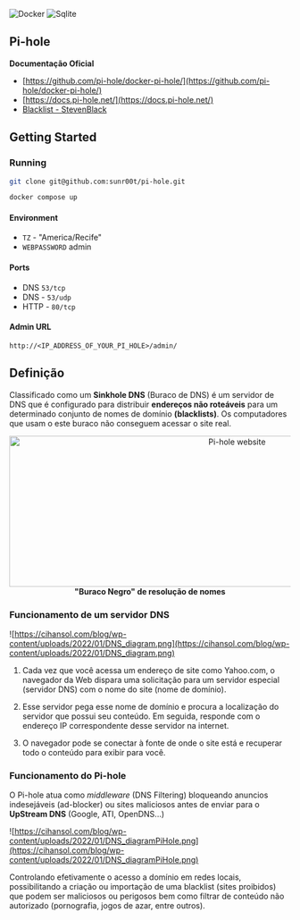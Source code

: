 ![Docker](https://img.shields.io/badge/Docker-0078D7.svg?style=for-the-badge&logo=docker&logoColor=white)
![Sqlite](https://img.shields.io/badge/sqlite-%23316192.svg?style=for-the-badge&logo=sqlite&logoColor=white)

## Pi-hole
**Documentação Oficial**
* [https://github.com/pi-hole/docker-pi-hole/](https://github.com/pi-hole/docker-pi-hole/)
* [https://docs.pi-hole.net/](https://docs.pi-hole.net/)
* [Blacklist - StevenBlack](https://github.com/StevenBlack/hosts)

## Getting Started

### Running
```bash
git clone git@github.com:sunr00t/pi-hole.git
```

```bash
docker compose up
```

#### Environment
* `TZ` - "America/Recife"
* `WEBPASSWORD` admin

#### Ports
* DNS `53/tcp`
* DNS - `53/udp`
* HTTP - `80/tcp`

#### Admin URL
`http://<IP_ADDRESS_OF_YOUR_PI_HOLE>/admin/`

## Definição

Classificado como um **Sinkhole DNS** (Buraco de DNS) é um servidor de DNS que é configurado para distribuir **endereços não roteáveis** para um determinado conjunto de nomes de domínio **(blacklists)**. Os computadores que usam o este buraco não conseguem acessar o site real.
<!-- markdownlint-disable MD033 -->
<p align="center">
  <picture>
    <source media="(prefers-color-scheme: dark)" srcset="https://gioxx.org/wp-content/uploads/2019/03/pi-hole-installazione-e-prima-configurazione-900x300.png">
    <source media="(prefers-color-scheme: light)" srcset="https://gioxx.org/wp-content/uploads/2019/03/pi-hole-installazione-e-prima-configurazione-900x300.png">
    <img src="https://gioxx.org/wp-content/uploads/2019/03/pi-hole-installazione-e-prima-configurazione-900x300.png" width="800" height="270" alt="Pi-hole website">
  </picture>
    <br>
    <strong>"Buraco Negro" de resolução de nomes</strong>
</p>
<!-- markdownlint-enable MD033 -->

### Funcionamento de um servidor DNS

![https://cihansol.com/blog/wp-content/uploads/2022/01/DNS_diagram.png](https://cihansol.com/blog/wp-content/uploads/2022/01/DNS_diagram.png)

1. Cada vez que você acessa um endereço de site como Yahoo.com, o navegador da Web dispara uma solicitação para um servidor especial (servidor DNS) com o nome do site (nome de domínio).

2. Esse servidor pega esse nome de domínio e procura a localização do servidor que possui seu conteúdo. Em seguida, responde com o endereço IP correspondente desse servidor na internet.

3. O navegador pode se conectar à fonte de onde o site está e recuperar todo o conteúdo para exibir para você.

### Funcionamento do Pi-hole

O Pi-hole atua como _middleware_ (DNS Filtering) bloqueando anuncios indesejáveis (ad-blocker) ou sites maliciosos antes de enviar para o **UpStream DNS** (Google, ATI, OpenDNS...)

![https://cihansol.com/blog/wp-content/uploads/2022/01/DNS_diagramPiHole.png](https://cihansol.com/blog/wp-content/uploads/2022/01/DNS_diagramPiHole.png)

Controlando efetivamente o acesso a domínio em redes locais, possibilitando a criação ou importação de uma blacklist (sites proibidos) que podem ser maliciosos ou perigosos bem como filtrar de conteúdo não autorizado (pornografia, jogos de azar, entre outros).
